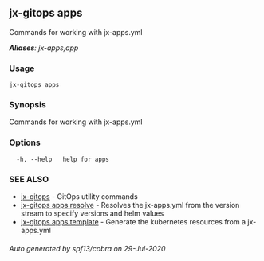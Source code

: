 ## jx-gitops apps

Commands for working with jx-apps.yml

***Aliases**: jx-apps,app*

### Usage

```
jx-gitops apps
```

### Synopsis

Commands for working with jx-apps.yml

### Options

```
  -h, --help   help for apps
```

### SEE ALSO

* [jx-gitops](jx-gitops.md)	 - GitOps utility commands
* [jx-gitops apps resolve](jx-gitops_apps_resolve.md)	 - Resolves the jx-apps.yml from the version stream to specify versions and helm values
* [jx-gitops apps template](jx-gitops_apps_template.md)	 - Generate the kubernetes resources from a jx-apps.yml

###### Auto generated by spf13/cobra on 29-Jul-2020
